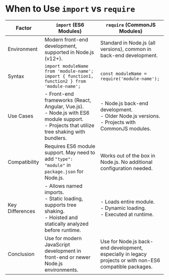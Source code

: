 
# When to Use `import` vs `require`

| Factor             | `import` (ES6 Modules)                                                                     | `require` (CommonJS Modules)                                                                                     |
|--------------------|-------------------------------------------------------------------------------------------|---------------------------------------------------------------------------------------------------------------|
| Environment        | Modern front-end development, supported in Node.js (v12+).                                | Standard in Node.js (all versions), common in back-end development.                                           |
| Syntax             | `import moduleName from 'module-name';`<br>`import { function1, function2 } from 'module-name';` | `const moduleName = require('module-name');`                                                                   |
| Use Cases          | - Front-end frameworks (React, Angular, Vue.js).<br>- Node.js with ES6 module support.<br>- Projects that utilize tree shaking with bundlers. | - Node.js back-end development.<br>- Older Node.js versions.<br>- Projects with CommonJS modules.              |
| Compatibility      | Requires ES6 module support. May need to add `"type": "module"` in `package.json` for Node.js. | Works out of the box in Node.js. No additional configuration needed.                                         |
| Key Differences    | - Allows named imports.<br>- Static loading, supports tree shaking.<br>- Hoisted and statically analyzed before runtime. | - Loads entire module.<br>- Dynamic loading.<br>- Executed at runtime.                                      |
| Conclusion         | Use for modern JavaScript development in front-end or newer Node.js environments.          | Use for Node.js back-end development, especially in legacy projects or with non-ES6 compatible packages. |

